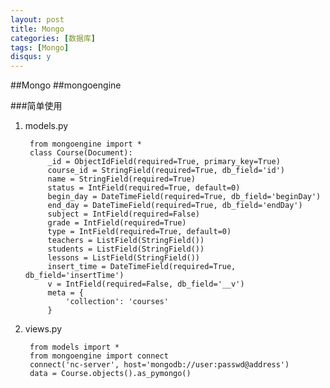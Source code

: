 ```yaml
---
layout: post
title: Mongo
categories: [数据库]
tags: [Mongo]
disqus: y
---
```

##Mongo
##mongoengine

###简单使用
1. models.py
        
        from mongoengine import *
        class Course(Document):
            _id = ObjectIdField(required=True, primary_key=True)                             
            course_id = StringField(required=True, db_field='id')                            
            name = StringField(required=True)                                                
            status = IntField(required=True, default=0)                                      
            begin_day = DateTimeField(required=True, db_field='beginDay')                    
            end_day = DateTimeField(required=True, db_field='endDay')                        
            subject = IntField(required=False)                                               
            grade = IntField(required=True)                                                  
            type = IntField(required=True, default=0)                                        
            teachers = ListField(StringField())                                              
            students = ListField(StringField())                                              
            lessons = ListField(StringField())                                               
            insert_time = DateTimeField(required=True, db_field='insertTime')                
            v = IntField(required=False, db_field='__v')                                     
            meta = {                                                                         
                'collection': 'courses'                                                      
            }

2. views.py
    
        from models import *
        from mongoengine import connect
        connect('nc-server', host='mongodb://user:passwd@address')
        data = Course.objects().as_pymongo()